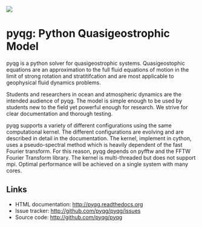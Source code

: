 ![](https://github.com/pyqg/pyqg/blob/master/docs/_static/vortex_rollup.png)

# pyqg: Python Quasigeostrophic Model #

pyqg is a python solver for quasigeostrophic systems. Quasigeostophic
equations are an approximation to the full fluid equations of motion in
the limit of strong rotation and stratitifcation and are most applicable
to geophysical fluid dynamics problems.

Students and researchers in ocean and atmospheric dynamics are the intended
audience of pyqg. The model is simple enough to be used by students new to
the field yet powerful enough for research. We strive for clear documentation
and thorough testing.

pyqg supports a variety of different configurations using the same
computational kernel. The different configurations are evolving and are
described in detail in the documentation. The kernel, implement in cython,
uses a pseudo-spectral method which is heavily dependent of the fast Fourier
transform. For this reason, pyqg depends on pyfftw and the FFTW Fourier
Transform library. The kernel is multi-threaded but does not support mpi.
Optimal performance will be achieved on a single system with many cores.

Links
-----

- HTML documentation: http://pyqg.readthedocs.org
- Issue tracker: http://github.com/pyqg/pyqg/issues
- Source code: http://github.com/pyqg/pyqg